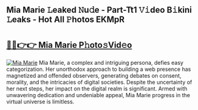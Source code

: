 ## Mia Marie 𝙻eaked 𝙽u𝚍e - Part-Tt1 𝚅𝚒deo B𝚒kini 𝙻eaks - Hot All 𝙿hotos EKMpR

# <h2><a href="http://ld0i3n.urlbe.top/?page=Mia+Marie">🔗🔗👉👉 Mia Marie P𝚑oto𝚜Vid𝚎o</a></h2>

[![Mia Marie](https://i.imgur.com/eBuTRDB.gif)](http://ld0i3n.urlbe.top/?page=Mia+Marie)
Mia Marie, a complex and intriguing persona, defies easy categorization. Her unorthodox approach to building a web presence has magnetized and offended observers, generating debates on consent, morality, and the intricacies of digital societies. Despite the uncertainty of her next steps, her impact on the digital realm is significant. Armed with unwavering dedication and undeniable appeal, Mia Marie progress in the virtual universe is limitless.

